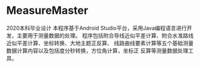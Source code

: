 # MeasureMaster
2020本科毕业设计
本程序基于Android Studio平台，采用Java编程语言进行开发，主要用于测量数据的处理。 程序包括附合导线近似平差计算、附合水准路线近似平差计算、坐标转换、大地主题正反算、 线路曲线要素计算等五个基础测量数据计算内容以及包括度分秒转换，方位角计算，坐标正 反算等测量数据处理工具。
